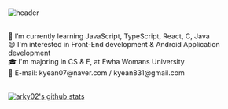 ###

![header](https://capsule-render.vercel.app/api?type=venom&color=timeAuto&height=200&section=header&text=Hi%20there!%20👋&fontSize=70)

<br/>
🌱 I’m currently learning JavaScript, TypeScript, React, C, Java <br />
😄 I'm interested in Front-End development & Android Application development <br />
🎓 I'm majoring in CS & E, at Ewha Womans University<br />
📧 E-mail: kyean07@naver.com / kyean831@gmail.com <br />
<br />

<!--
**arky02/arky02** is a ✨ _special_ ✨ repository because its `README.md` (this file) appears on your GitHub profile.

Here are some ideas to get you started:

- 🔭 I’m currently working on ...
- 
- 👯 I’m looking to collaborate on ...
- 🤔 I’m looking for help with ...
- 💬 Ask me about ...
- 📫 How to reach me: ...
- 😄 Pronouns: ...
- ⚡ Fun fact: ...
-->


 [![arky02's github stats](https://github-readme-stats.vercel.app/api?username=arky02&show_icons=true&theme=dracula)](https://github.com/anuraghazra/github-readme-stats)
